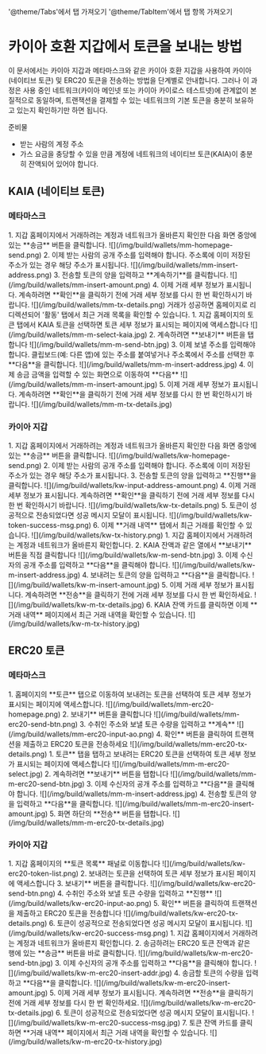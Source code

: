 '@theme/Tabs'에서 탭 가져오기
'@theme/TabItem'에서 탭 항목 가져오기

# 카이아 호환 지갑에서 토큰을 보내는 방법

이 문서에서는 카이아 지갑과 메타마스크와 같은 카이아 호환 지갑을 사용하여 카이아(네이티브 토큰) 및 ERC20 토큰을 전송하는 방법을 단계별로 안내합니다. 그러나 이 과정은 사용 중인 네트워크(카이아 메인넷 또는 카이아 카이로스 테스트넷)에 관계없이 본질적으로 동일하며, 트랜잭션을 결제할 수 있는 네트워크의 기본 토큰을 충분히 보유하고 있는지 확인하기만 하면 됩니다.

준비물

- 받는 사람의 계정 주소
- 가스 요금을 충당할 수 있을 만큼 계정에 네트워크의 네이티브 토큰(KAIA)이 충분히 잔액되어 있어야 합니다.

## KAIA (네이티브 토큰)

### 메타마스크

<Tabs>
  <TabItem value="Browser" label="Browser Extension" default>
	1. 지갑 홈페이지에서 거래하려는 계정과 네트워크가 올바른지 확인한 다음 화면 중앙에 있는 **송금** 버튼을 클릭합니다.
	![](/img/build/wallets/mm-homepage-send.png)
	2. 이제 받는 사람의 공개 주소를 입력해야 합니다. 주소록에 이미 저장된 주소가 있는 경우 해당 주소가 표시됩니다.
	![](/img/build/wallets/mm-insert-address.png)
	3. 전송할 토큰의 양을 입력하고 **계속하기**를 클릭합니다.
	![](/img/build/wallets/mm-insert-amount.png)
	4. 이제 거래 세부 정보가 표시됩니다. 계속하려면 **확인**을 클릭하기 전에 거래 세부 정보를 다시 한 번 확인하시기 바랍니다.
	![](/img/build/wallets/mm-tx-details.png)
	거래가 성공하면 홈페이지로 리디렉션되어 '활동' 탭에서 최근 거래 목록을 확인할 수 있습니다.
  </TabItem>
  <TabItem value="Mobile" label="Mobile">
	1. 지갑 홈페이지의 토큰 탭에서 KAIA 토큰을 선택하면 토큰 세부 정보가 표시되는 페이지에 액세스합니다
	![](/img/build/wallets/mm-m-select-kaia.jpg)
	2. 계속하려면 **보내기** 버튼을 탭합니다
	![](/img/build/wallets/mm-m-send-btn.jpg)
	3. 이제 보낼 주소를 입력해야 합니다. 클립보드(예: 다른 앱)에 있는 주소를 붙여넣거나 주소록에서 주소를 선택한 후 **다음**을 클릭합니다.
	![](/img/build/wallets/mm-m-insert-address.jpg)
	4. 이제 송금 금액을 입력할 수 있는 화면으로 이동하여 **다음**
	![](/img/build/wallets/mm-m-insert-amount.jpg)
	5. 이제 거래 세부 정보가 표시됩니다. 계속하려면 **확인**을 클릭하기 전에 거래 세부 정보를 다시 한 번 확인하시기 바랍니다.
	![](/img/build/wallets/mm-m-tx-details.jpg)  
</TabItem>
</Tabs>

### 카이아 지갑

<Tabs>
  <TabItem value="Browser" label="Browser Extension" default>
	1. 지갑 홈페이지에서 거래하려는 계정과 네트워크가 올바른지 확인한 다음 화면 중앙에 있는 **송금** 버튼을 클릭합니다.
	![](/img/build/wallets/kw-homepage-send.png)
	2. 이제 받는 사람의 공개 주소를 입력해야 합니다. 주소록에 이미 저장된 주소가 있는 경우 해당 주소가 표시됩니다.
	3. 전송할 토큰의 양을 입력하고 **진행**을 클릭합니다.
	![](/img/build/wallets/kw-input-address-amount.png)
	4. 이제 거래 세부 정보가 표시됩니다. 계속하려면 **확인**을 클릭하기 전에 거래 세부 정보를 다시 한 번 확인하시기 바랍니다.
	![](/img/build/wallets/kw-tx-details.png)
	5. 토큰이 성공적으로 전송되었다면 성공 메시지 모달이 표시됩니다. 
	![](/img/build/wallets/kw-token-success-msg.png)
	6. 이제 **거래 내역** 탭에서 최근 거래를 확인할 수 있습니다.
	![](/img/build/wallets/kw-tx-history.png)  
</TabItem>
  <TabItem value="Mobile" label="Mobile">
	1. 지갑 홈페이지에서 거래하려는 계정과 네트워크가 올바른지 확인합니다.
	2. KAIA 잔액과 같은 열에서 **보내기** 버튼을 직접 클릭합니다
	![](/img/build/wallets/kw-m-send-btn.jpg)
	3. 이제 수신자의 공개 주소를 입력하고 **다음**을 클릭해야 합니다.
	![](/img/build/wallets/kw-m-insert-address.jpg)
	4. 보내려는 토큰의 양을 입력하고 **다음**을 클릭합니다.
	![](/img/build/wallets/kw-m-insert-amount.jpg)
	5. 이제 거래 세부 정보가 표시됩니다. 계속하려면 **전송**을 클릭하기 전에 거래 세부 정보를 다시 한 번 확인하세요.
	![](/img/build/wallets/kw-m-tx-details.jpg)
	6. KAIA 잔액 카드를 클릭하면 이제 **거래 내역** 페이지에서 최근 거래 내역을 확인할 수 있습니다.
	![](/img/build/wallets/kw-m-tx-history.jpg)  
</TabItem>
</Tabs>

## ERC20 토큰

### 메타마스크

<Tabs>
  <TabItem value="Browser" label="Browser Extension" default>
	1. 홈페이지의 **토큰** 탭으로 이동하여 보내려는 토큰을 선택하여 토큰 세부 정보가 표시되는 페이지에 액세스합니다.
	![](/img/build/wallets/mm-erc20-homepage.png)
	2. 보내기** 버튼을 클릭합니다
	![](/img/build/wallets/mm-erc20-send-btn.png)
	3. 수취인 주소와 보낼 토큰 수량을 입력하고 **계속**
	![](/img/build/wallets/mm-erc20-input-ao.png)
	4. 확인** 버튼을 클릭하여 트랜잭션을 제출하고 ERC20 토큰을 전송하세요
	![](/img/build/wallets/mm-erc20-tx-details.png)  
</TabItem>
  <TabItem value="Mobile" label="Mobile">
	1. 토큰** 탭을 탭하고 보내려는 ERC20 토큰을 선택하여 토큰 세부 정보가 표시되는 페이지에 액세스합니다
	![](/img/build/wallets/mm-m-erc20-select.jpg)
	2. 계속하려면 **보내기** 버튼을 탭합니다
	![](/img/build/wallets/mm-m-erc20-send-btn.jpg)
	3. 이제 수신자의 공개 주소를 입력하고 **다음**을 클릭해야 합니다.
	![](/img/build/wallets/mm-m-insert-address.jpg)
	4. 전송할 토큰의 양을 입력하고 **다음**을 클릭합니다.
	![](/img/build/wallets/mm-m-erc20-insert-amount.jpg)
	5. 화면 하단의 **전송** 버튼을 탭합니다.
	![](/img/build/wallets/mm-m-erc20-tx-details.jpg)  
</TabItem>
</Tabs>

### 카이아 지갑

<Tabs>
  <TabItem value="Browser" label="Browser Extension" default>
	1. 지갑 홈페이지의 **토큰 목록** 패널로 이동합니다
	![](/img/build/wallets/kw-erc20-token-list.png)
	2. 보내려는 토큰을 선택하여 토큰 세부 정보가 표시된 페이지에 액세스합니다
	3. 보내기** 버튼을 클릭합니다.
	![](/img/build/wallets/kw-erc20-send-btn.png)
	4. 수취인 주소와 보낼 토큰 수량을 입력하고 **진행**
	![](/img/build/wallets/kw-erc20-input-ao.png)
	5. 확인** 버튼을 클릭하여 트랜잭션을 제출하고 ERC20 토큰을 전송합니다 
	![](/img/build/wallets/kw-erc20-tx-details.png)
	6. 토큰이 성공적으로 전송되었다면 성공 메시지 모달이 표시됩니다.
	![](/img/build/wallets/kw-erc20-success-msg.png)  
</TabItem>
  <TabItem value="Mobile" label="Mobile">
	1. 지갑 홈페이지에서 거래하려는 계정과 네트워크가 올바른지 확인합니다.
	2. 송금하려는 ERC20 토큰 잔액과 같은 행에 있는 **송금** 버튼을 바로 클릭합니다.
	![](/img/build/wallets/kw-m-erc20-send-btn.jpg)
	3.  이제 수신자의 공개 주소를 입력하고 **다음**을 클릭해야 합니다.
	![](/img/build/wallets/kw-m-erc20-insert-addr.jpg)
	4. 송금할 토큰의 수량을 입력하고 **다음**을 클릭합니다.
	![](/img/build/wallets/kw-m-erc20-insert-amount.jpg)
	5. 이제 거래 세부 정보가 표시됩니다. 계속하려면 **전송**을 클릭하기 전에 거래 세부 정보를 다시 한 번 확인하세요.
	![](/img/build/wallets/kw-m-erc20-tx-details.jpg)
	6. 토큰이 성공적으로 전송되었다면 성공 메시지 모달이 표시됩니다.
	![](/img/build/wallets/kw-m-erc20-success-msg.jpg)
	7. 토큰 잔액 카드를 클릭하면 **거래 내역** 페이지에서 최근 거래 내역을 확인할 수 있습니다.
	![](/img/build/wallets/kw-m-erc20-tx-history.jpg)  
</TabItem>
</Tabs>